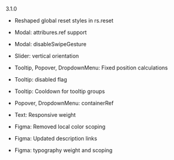 3.1.0

- Reshaped global reset styles in rs.reset
- Modal: attribures.ref support
- Modal: disableSwipeGesture
- Slider: vertical orientation
- Tooltip, Popover, DropdownMenu: Fixed position calculations
- Tooltip: disabled flag
- Tooltip: Cooldown for tooltip groups
- Popover, DropdownMenu: containerRef
- Text: Responsive weight

- Figma: Removed local color scoping
- Figma: Updated description links
- Figma: typography weight and scoping
